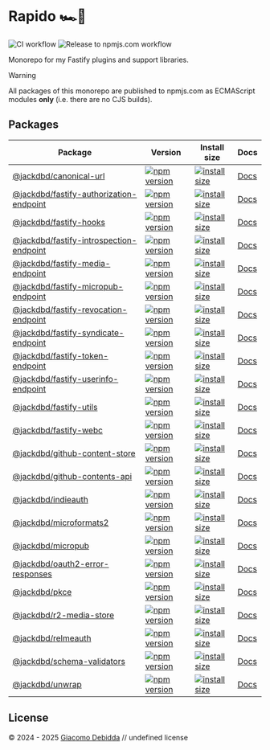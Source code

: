 # Rapido 🏎️💨

![CI workflow](https://github.com/jackdbd/rapido/actions/workflows/ci.yaml/badge.svg)
![Release to npmjs.com workflow](https://github.com/jackdbd/rapido/actions/workflows/release-to-npmjs.yaml/badge.svg)

Monorepo for my Fastify plugins and support libraries.

> [!WARNING]
> All packages of this monorepo are published to npmjs.com as ECMAScript modules **only** (i.e. there are no CJS builds).

## Packages

| Package | Version | Install size | Docs |
|---|---|---|---|
| [@jackdbd/canonical-url](https://github.com/jackdbd/rapido/tree/main/packages/canonical-url) | [![npm version](https://badge.fury.io/js/@jackdbd%2Fcanonical-url.svg)](https://badge.fury.io/js/@jackdbd%2Fcanonical-url) | [![install size](https://packagephobia.com/badge?p=@jackdbd/canonical-url)](https://packagephobia.com/result?p=@jackdbd/canonical-url) | [Docs](https://jackdbd.github.io/rapido/canonical-url/0.2.0-canary.8) |
| [@jackdbd/fastify-authorization-endpoint](https://github.com/jackdbd/rapido/tree/main/packages/fastify-authorization-endpoint) | [![npm version](https://badge.fury.io/js/@jackdbd%2Ffastify-authorization-endpoint.svg)](https://badge.fury.io/js/@jackdbd%2Ffastify-authorization-endpoint) | [![install size](https://packagephobia.com/badge?p=@jackdbd/fastify-authorization-endpoint)](https://packagephobia.com/result?p=@jackdbd/fastify-authorization-endpoint) | [Docs](https://jackdbd.github.io/rapido/fastify-authorization-endpoint/1.3.0-canary.19) |
| [@jackdbd/fastify-hooks](https://github.com/jackdbd/rapido/tree/main/packages/fastify-hooks) | [![npm version](https://badge.fury.io/js/@jackdbd%2Ffastify-hooks.svg)](https://badge.fury.io/js/@jackdbd%2Ffastify-hooks) | [![install size](https://packagephobia.com/badge?p=@jackdbd/fastify-hooks)](https://packagephobia.com/result?p=@jackdbd/fastify-hooks) | [Docs](https://jackdbd.github.io/rapido/fastify-hooks/0.2.0-canary.16) |
| [@jackdbd/fastify-introspection-endpoint](https://github.com/jackdbd/rapido/tree/main/packages/fastify-introspection-endpoint) | [![npm version](https://badge.fury.io/js/@jackdbd%2Ffastify-introspection-endpoint.svg)](https://badge.fury.io/js/@jackdbd%2Ffastify-introspection-endpoint) | [![install size](https://packagephobia.com/badge?p=@jackdbd/fastify-introspection-endpoint)](https://packagephobia.com/result?p=@jackdbd/fastify-introspection-endpoint) | [Docs](https://jackdbd.github.io/rapido/fastify-introspection-endpoint/1.3.0-canary.22) |
| [@jackdbd/fastify-media-endpoint](https://github.com/jackdbd/rapido/tree/main/packages/fastify-media-endpoint) | [![npm version](https://badge.fury.io/js/@jackdbd%2Ffastify-media-endpoint.svg)](https://badge.fury.io/js/@jackdbd%2Ffastify-media-endpoint) | [![install size](https://packagephobia.com/badge?p=@jackdbd/fastify-media-endpoint)](https://packagephobia.com/result?p=@jackdbd/fastify-media-endpoint) | [Docs](https://jackdbd.github.io/rapido/fastify-media-endpoint/0.2.0-canary.21) |
| [@jackdbd/fastify-micropub-endpoint](https://github.com/jackdbd/rapido/tree/main/packages/fastify-micropub-endpoint) | [![npm version](https://badge.fury.io/js/@jackdbd%2Ffastify-micropub-endpoint.svg)](https://badge.fury.io/js/@jackdbd%2Ffastify-micropub-endpoint) | [![install size](https://packagephobia.com/badge?p=@jackdbd/fastify-micropub-endpoint)](https://packagephobia.com/result?p=@jackdbd/fastify-micropub-endpoint) | [Docs](https://jackdbd.github.io/rapido/fastify-micropub-endpoint/0.2.0-canary.25) |
| [@jackdbd/fastify-revocation-endpoint](https://github.com/jackdbd/rapido/tree/main/packages/fastify-revocation-endpoint) | [![npm version](https://badge.fury.io/js/@jackdbd%2Ffastify-revocation-endpoint.svg)](https://badge.fury.io/js/@jackdbd%2Ffastify-revocation-endpoint) | [![install size](https://packagephobia.com/badge?p=@jackdbd/fastify-revocation-endpoint)](https://packagephobia.com/result?p=@jackdbd/fastify-revocation-endpoint) | [Docs](https://jackdbd.github.io/rapido/fastify-revocation-endpoint/1.3.0-canary.20) |
| [@jackdbd/fastify-syndicate-endpoint](https://github.com/jackdbd/rapido/tree/main/packages/fastify-syndicate-endpoint) | [![npm version](https://badge.fury.io/js/@jackdbd%2Ffastify-syndicate-endpoint.svg)](https://badge.fury.io/js/@jackdbd%2Ffastify-syndicate-endpoint) | [![install size](https://packagephobia.com/badge?p=@jackdbd/fastify-syndicate-endpoint)](https://packagephobia.com/result?p=@jackdbd/fastify-syndicate-endpoint) | [Docs](https://jackdbd.github.io/rapido/fastify-syndicate-endpoint/0.2.0-canary.19) |
| [@jackdbd/fastify-token-endpoint](https://github.com/jackdbd/rapido/tree/main/packages/fastify-token-endpoint) | [![npm version](https://badge.fury.io/js/@jackdbd%2Ffastify-token-endpoint.svg)](https://badge.fury.io/js/@jackdbd%2Ffastify-token-endpoint) | [![install size](https://packagephobia.com/badge?p=@jackdbd/fastify-token-endpoint)](https://packagephobia.com/result?p=@jackdbd/fastify-token-endpoint) | [Docs](https://jackdbd.github.io/rapido/fastify-token-endpoint/1.3.0-canary.21) |
| [@jackdbd/fastify-userinfo-endpoint](https://github.com/jackdbd/rapido/tree/main/packages/fastify-userinfo-endpoint) | [![npm version](https://badge.fury.io/js/@jackdbd%2Ffastify-userinfo-endpoint.svg)](https://badge.fury.io/js/@jackdbd%2Ffastify-userinfo-endpoint) | [![install size](https://packagephobia.com/badge?p=@jackdbd/fastify-userinfo-endpoint)](https://packagephobia.com/result?p=@jackdbd/fastify-userinfo-endpoint) | [Docs](https://jackdbd.github.io/rapido/fastify-userinfo-endpoint/1.3.0-canary.21) |
| [@jackdbd/fastify-utils](https://github.com/jackdbd/rapido/tree/main/packages/fastify-utils) | [![npm version](https://badge.fury.io/js/@jackdbd%2Ffastify-utils.svg)](https://badge.fury.io/js/@jackdbd%2Ffastify-utils) | [![install size](https://packagephobia.com/badge?p=@jackdbd/fastify-utils)](https://packagephobia.com/result?p=@jackdbd/fastify-utils) | [Docs](https://jackdbd.github.io/rapido/fastify-utils/0.2.0-canary.10) |
| [@jackdbd/fastify-webc](https://github.com/jackdbd/rapido/tree/main/packages/fastify-webc) | [![npm version](https://badge.fury.io/js/@jackdbd%2Ffastify-webc.svg)](https://badge.fury.io/js/@jackdbd%2Ffastify-webc) | [![install size](https://packagephobia.com/badge?p=@jackdbd/fastify-webc)](https://packagephobia.com/result?p=@jackdbd/fastify-webc) | [Docs](https://jackdbd.github.io/rapido/fastify-webc/0.2.0-canary.8) |
| [@jackdbd/github-content-store](https://github.com/jackdbd/rapido/tree/main/packages/github-content-store) | [![npm version](https://badge.fury.io/js/@jackdbd%2Fgithub-content-store.svg)](https://badge.fury.io/js/@jackdbd%2Fgithub-content-store) | [![install size](https://packagephobia.com/badge?p=@jackdbd/github-content-store)](https://packagephobia.com/result?p=@jackdbd/github-content-store) | [Docs](https://jackdbd.github.io/rapido/github-content-store/0.2.0-canary.15) |
| [@jackdbd/github-contents-api](https://github.com/jackdbd/rapido/tree/main/packages/github-contents-api) | [![npm version](https://badge.fury.io/js/@jackdbd%2Fgithub-contents-api.svg)](https://badge.fury.io/js/@jackdbd%2Fgithub-contents-api) | [![install size](https://packagephobia.com/badge?p=@jackdbd/github-contents-api)](https://packagephobia.com/result?p=@jackdbd/github-contents-api) | [Docs](https://jackdbd.github.io/rapido/github-contents-api/0.2.0-canary.12) |
| [@jackdbd/indieauth](https://github.com/jackdbd/rapido/tree/main/packages/indieauth) | [![npm version](https://badge.fury.io/js/@jackdbd%2Findieauth.svg)](https://badge.fury.io/js/@jackdbd%2Findieauth) | [![install size](https://packagephobia.com/badge?p=@jackdbd/indieauth)](https://packagephobia.com/result?p=@jackdbd/indieauth) | [Docs](https://jackdbd.github.io/rapido/indieauth/0.2.0-canary.14) |
| [@jackdbd/microformats2](https://github.com/jackdbd/rapido/tree/main/packages/microformats2) | [![npm version](https://badge.fury.io/js/@jackdbd%2Fmicroformats2.svg)](https://badge.fury.io/js/@jackdbd%2Fmicroformats2) | [![install size](https://packagephobia.com/badge?p=@jackdbd/microformats2)](https://packagephobia.com/result?p=@jackdbd/microformats2) | [Docs](https://jackdbd.github.io/rapido/microformats2/0.2.0-canary.9) |
| [@jackdbd/micropub](https://github.com/jackdbd/rapido/tree/main/packages/micropub) | [![npm version](https://badge.fury.io/js/@jackdbd%2Fmicropub.svg)](https://badge.fury.io/js/@jackdbd%2Fmicropub) | [![install size](https://packagephobia.com/badge?p=@jackdbd/micropub)](https://packagephobia.com/result?p=@jackdbd/micropub) | [Docs](https://jackdbd.github.io/rapido/micropub/0.2.0-canary.13) |
| [@jackdbd/oauth2-error-responses](https://github.com/jackdbd/rapido/tree/main/packages/oauth2-error-responses) | [![npm version](https://badge.fury.io/js/@jackdbd%2Foauth2-error-responses.svg)](https://badge.fury.io/js/@jackdbd%2Foauth2-error-responses) | [![install size](https://packagephobia.com/badge?p=@jackdbd/oauth2-error-responses)](https://packagephobia.com/result?p=@jackdbd/oauth2-error-responses) | [Docs](https://jackdbd.github.io/rapido/oauth2-error-responses/0.2.0-canary.9) |
| [@jackdbd/pkce](https://github.com/jackdbd/rapido/tree/main/packages/pkce) | [![npm version](https://badge.fury.io/js/@jackdbd%2Fpkce.svg)](https://badge.fury.io/js/@jackdbd%2Fpkce) | [![install size](https://packagephobia.com/badge?p=@jackdbd/pkce)](https://packagephobia.com/result?p=@jackdbd/pkce) | [Docs](https://jackdbd.github.io/rapido/pkce/0.2.0-canary.7) |
| [@jackdbd/r2-media-store](https://github.com/jackdbd/rapido/tree/main/packages/r2-media-store) | [![npm version](https://badge.fury.io/js/@jackdbd%2Fr2-media-store.svg)](https://badge.fury.io/js/@jackdbd%2Fr2-media-store) | [![install size](https://packagephobia.com/badge?p=@jackdbd/r2-media-store)](https://packagephobia.com/result?p=@jackdbd/r2-media-store) | [Docs](https://jackdbd.github.io/rapido/r2-media-store/0.2.0-canary.18) |
| [@jackdbd/relmeauth](https://github.com/jackdbd/rapido/tree/main/packages/relmeauth) | [![npm version](https://badge.fury.io/js/@jackdbd%2Frelmeauth.svg)](https://badge.fury.io/js/@jackdbd%2Frelmeauth) | [![install size](https://packagephobia.com/badge?p=@jackdbd/relmeauth)](https://packagephobia.com/result?p=@jackdbd/relmeauth) | [Docs](https://jackdbd.github.io/rapido/relmeauth/0.2.0-canary.9) |
| [@jackdbd/schema-validators](https://github.com/jackdbd/rapido/tree/main/packages/schema-validators) | [![npm version](https://badge.fury.io/js/@jackdbd%2Fschema-validators.svg)](https://badge.fury.io/js/@jackdbd%2Fschema-validators) | [![install size](https://packagephobia.com/badge?p=@jackdbd/schema-validators)](https://packagephobia.com/result?p=@jackdbd/schema-validators) | [Docs](https://jackdbd.github.io/rapido/schema-validators/0.2.0-canary.12) |
| [@jackdbd/unwrap](https://github.com/jackdbd/rapido/tree/main/packages/unwrap) | [![npm version](https://badge.fury.io/js/@jackdbd%2Funwrap.svg)](https://badge.fury.io/js/@jackdbd%2Funwrap) | [![install size](https://packagephobia.com/badge?p=@jackdbd/unwrap)](https://packagephobia.com/result?p=@jackdbd/unwrap) | [Docs](https://jackdbd.github.io/rapido/unwrap/1.0.0-canary.8) |

## License

&copy; 2024 - 2025 [Giacomo Debidda](https://www.giacomodebidda.com/) // undefined license
